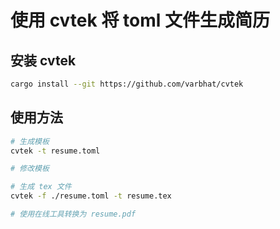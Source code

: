 # 使用 cvtek 将 toml 文件生成简历

## 安装 cvtek

```bash
cargo install --git https://github.com/varbhat/cvtek
```

## 使用方法

```bash
# 生成模板
cvtek -t resume.toml

# 修改模板

# 生成 tex 文件
cvtek -f ./resume.toml -t resume.tex

# 使用在线工具转换为 resume.pdf
```